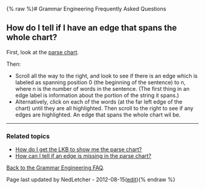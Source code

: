 {% raw %}# Grammar Engineering Frequently Asked Questions

## How do I tell if I have an edge that spans the whole chart?

First, look at the [parse chart](GeFaqShowChart).

Then:

- Scroll all the way to the right, and look to see if there is an edge
which is labeled as spanning position 0 (the beginning of the
sentence) to n, where n is the number of words in the sentence. (The
first thing in an edge label is information about the portion of the
string it spans.)
- Alternatively, click on each of the words (at the far left edge of
the chart) until they are all highlighted. Then scroll to the right
to see if any edges are highlighted. An edge that spans the whole
chart wil be.

* * *

### Related topics

- [How do I get the LKB to show me the parse chart?](GeFaqShowChart)
- [How can I tell if an edge is missing in the parse
chart?](../GeFaqMissingHowTo)

[Back to the Grammar Engineering FAQ](/GrammarEngineeringFaq).

Page last updated by NedLetcher - 2012-08-15([edit](https://github.com/delph-in/docs/wiki/GeFaqSpanningEdge/_edit)){% endraw %}